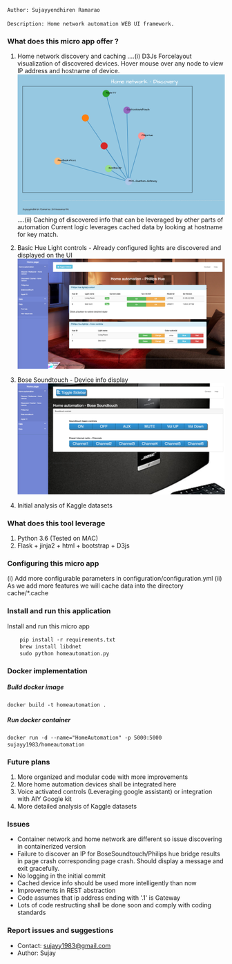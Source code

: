 ```
Author: Sujayyendhiren Ramarao

Description: Home network automation WEB UI framework.
```

### What does this micro app offer ?

1. Home network discovery and caching 
....(i) D3Js Forcelayout visualization of discovered devices. Hover mouse over any node to view
       IP address and hostname of device.
       ![Discovered home network](/static/img/samplenw.png)
....(ii) Caching of discovered info that can be leveraged by other parts of automation
        Current logic leverages cached data by looking at hostname for key match.

2. Basic Hue Light controls - Already configured lights are discovered and displayed on the UI
   ![Philips Hue view](/static/img/samplehue.png)

3. Bose Soundtouch - Device info display
   ![BoseSoundtouch view](/static/img/samplebose.png)

4. Initial analysis of Kaggle datasets


### What does this tool leverage
1. Python 3.6 (Tested on MAC)
2. Flask + jinja2 + html + bootstrap + D3js


### Configuring this micro app
(i) Add more configurable parameters in configuration/configuration.yml
(ii) As we add more features we will cache data into the directory cache/*.cache


### Install and run this application

Install and run this micro app 

```
    pip install -r requirements.txt
    brew install libdnet
    sudo python homeautomation.py
```

### Docker implementation

##### Build docker image
```
docker build -t homeautomation .
```

##### Run docker container
```
docker run -d --name="HomeAutomation" -p 5000:5000 sujayy1983/homeautomation
```

### Future plans
1. More organized and modular code with more improvements
2. More home automation devices shall be integrated here
3. Voice activated controls (Leveraging google assistant) 
   or integration with AIY Google kit
4. More detailed analysis of Kaggle datasets

### Issues
- Container network and home network are different so issue discovering in
  containerized version
- Failure to discover an IP for BoseSoundtouch/Philips hue bridge results in page       crash corresponding page crash. Should display a message and exit gracefully. 
- No logging in the initial commit
- Cached device info should be used more intelligently than now
- Improvements in REST abstraction 
- Code assumes that ip address ending with '.1' is Gateway
- Lots of code restructing shall be done soon and comply with coding standards

### Report issues and suggestions
- Contact: sujayy1983@gmail.com
- Author: Sujay